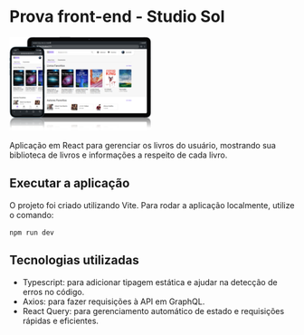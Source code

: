 # Prova front-end - Studio Sol

<img src="public/screenshots/app_screenshot.png" width="250" />

Aplicação em React para gerenciar os livros do usuário, mostrando sua biblioteca de livros e informações a respeito de cada livro.

## Executar a aplicação

O projeto foi criado utilizando Vite. Para rodar a aplicação localmente, utilize o comando:

```console
npm run dev
```

## Tecnologias utilizadas

- Typescript: para adicionar tipagem estática e ajudar na detecção de erros no código.
- Axios: para fazer requisições à API em GraphQL.
- React Query: para gerenciamento automático de estado e requisições rápidas e eficientes.
